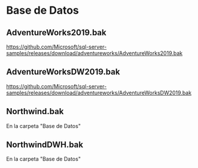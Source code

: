 # Base de Datos

## AdventureWorks2019.bak

https://github.com/Microsoft/sql-server-samples/releases/download/adventureworks/AdventureWorks2019.bak

## AdventureWorksDW2019.bak

https://github.com/Microsoft/sql-server-samples/releases/download/adventureworks/AdventureWorksDW2019.bak

## Northwind.bak

En la carpeta "Base de Datos"

## NorthwindDWH.bak

En la carpeta "Base de Datos"
